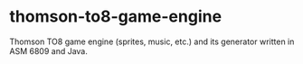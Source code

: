 # thomson-to8-game-engine
Thomson TO8 game engine (sprites, music, etc.) and its generator written in ASM 6809 and Java.
